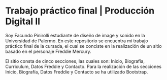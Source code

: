 # Trabajo práctico final | Producción Digital II

Soy Facundo Pinirolli estudiante de diseño de image y sonido en la Universidad de Palermo. En este repositorio se encuentra mi trabajo práctico final de la cursada, el cual se conciste en la realización de un sitio basado en el personaje Freddie Mercury.

El sitio consta de cinco secciones, las cuales son: Inicio, Biografía, Curriculum, Datos Freddie y Contacto. Para la realización de las secciones Inicio, Biografía, Datos Freddie y Contacto se ha utilizado Bootstrap.

